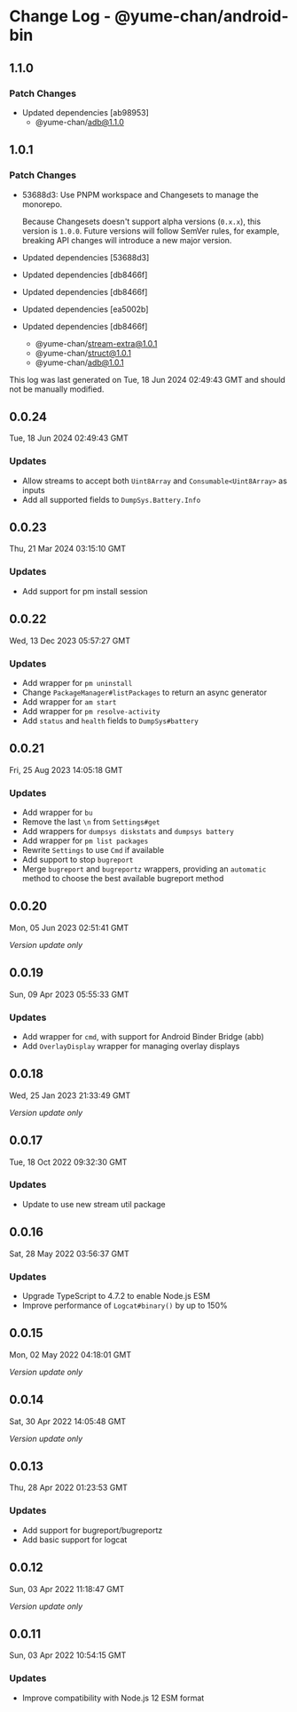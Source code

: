 # Change Log - @yume-chan/android-bin

## 1.1.0

### Patch Changes

- Updated dependencies [ab98953]
  - @yume-chan/adb@1.1.0

## 1.0.1

### Patch Changes

- 53688d3: Use PNPM workspace and Changesets to manage the monorepo.

  Because Changesets doesn't support alpha versions (`0.x.x`), this version is `1.0.0`. Future versions will follow SemVer rules, for example, breaking API changes will introduce a new major version.

- Updated dependencies [53688d3]
- Updated dependencies [db8466f]
- Updated dependencies [db8466f]
- Updated dependencies [ea5002b]
- Updated dependencies [db8466f]
  - @yume-chan/stream-extra@1.0.1
  - @yume-chan/struct@1.0.1
  - @yume-chan/adb@1.0.1

This log was last generated on Tue, 18 Jun 2024 02:49:43 GMT and should not be manually modified.

## 0.0.24

Tue, 18 Jun 2024 02:49:43 GMT

### Updates

- Allow streams to accept both `Uint8Array` and `Consumable<Uint8Array>` as inputs
- Add all supported fields to `DumpSys.Battery.Info`

## 0.0.23

Thu, 21 Mar 2024 03:15:10 GMT

### Updates

- Add support for pm install session

## 0.0.22

Wed, 13 Dec 2023 05:57:27 GMT

### Updates

- Add wrapper for `pm uninstall`
- Change `PackageManager#listPackages` to return an async generator
- Add wrapper for `am start`
- Add wrapper for `pm resolve-activity`
- Add `status` and `health` fields to `DumpSys#battery`

## 0.0.21

Fri, 25 Aug 2023 14:05:18 GMT

### Updates

- Add wrapper for `bu`
- Remove the last `\n` from `Settings#get`
- Add wrappers for `dumpsys diskstats` and `dumpsys battery`
- Add wrapper for `pm list packages`
- Rewrite `Settings` to use `Cmd` if available
- Add support to stop `bugreport`
- Merge `bugreport` and `bugreportz` wrappers, providing an `automatic` method to choose the best available bugreport method

## 0.0.20

Mon, 05 Jun 2023 02:51:41 GMT

_Version update only_

## 0.0.19

Sun, 09 Apr 2023 05:55:33 GMT

### Updates

- Add wrapper for `cmd`, with support for Android Binder Bridge (abb)
- Add `OverlayDisplay` wrapper for managing overlay displays

## 0.0.18

Wed, 25 Jan 2023 21:33:49 GMT

_Version update only_

## 0.0.17

Tue, 18 Oct 2022 09:32:30 GMT

### Updates

- Update to use new stream util package

## 0.0.16

Sat, 28 May 2022 03:56:37 GMT

### Updates

- Upgrade TypeScript to 4.7.2 to enable Node.js ESM
- Improve performance of `Logcat#binary()` by up to 150%

## 0.0.15

Mon, 02 May 2022 04:18:01 GMT

_Version update only_

## 0.0.14

Sat, 30 Apr 2022 14:05:48 GMT

_Version update only_

## 0.0.13

Thu, 28 Apr 2022 01:23:53 GMT

### Updates

- Add support for bugreport/bugreportz
- Add basic support for logcat

## 0.0.12

Sun, 03 Apr 2022 11:18:47 GMT

_Version update only_

## 0.0.11

Sun, 03 Apr 2022 10:54:15 GMT

### Updates

- Improve compatibility with Node.js 12 ESM format
